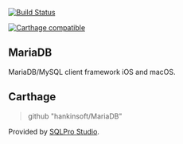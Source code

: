 [![Build Status](https://travis-ci.org/hankinsoft/MariaDB.svg?branch=master)](https://travis-ci.org/hankinsoft/MariaDB)

[![Carthage compatible](https://img.shields.io/badge/Carthage-compatible-4BC51D.svg?style=flat)](https://github.com/Carthage/Carthage)

## MariaDB
MariaDB/MySQL client framework iOS and macOS.

## Carthage
> github "hankinsoft/MariaDB"

Provided by [SQLPro Studio](https://sqlprostudio.com).
